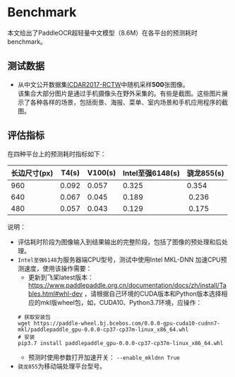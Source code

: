 # Benchmark

本文给出了PaddleOCR超轻量中文模型（8.6M）在各平台的预测耗时benchmark。

## 测试数据  
- 从中文公开数据集[ICDAR2017-RCTW](https://github.com/PaddlePaddle/PaddleOCR/blob/develop/doc/doc_ch/datasets.md#ICDAR2017-RCTW-17)中随机采样**500**张图像。  
该集合大部分图片是通过手机摄像头在野外采集的。有些是截图。这些图片展示了各种各样的场景，包括街景、海报、菜单、室内场景和手机应用程序的截图。

## 评估指标  
在四种平台上的预测耗时指标如下：  

|长边尺寸(px)|T4(s)|V100(s)|Intel至强6148(s)|骁龙855(s)|
|-|-|-|-|-|
|960|0.092|0.057|0.325|0.354|
|640|0.067|0.045|0.189| 0.236|
|480|0.057|0.043|0.129| 0.175| 

说明： 
- 评估耗时阶段为图像输入到结果输出的完整阶段，包括了图像的预处理和后处理。
- `Intel至强6148`为服务器端CPU型号，测试中使用Intel MKL-DNN 加速CPU预测速度，使用该操作需要：  
    - 更新到飞桨latest版本：https://www.paddlepaddle.org.cn/documentation/docs/zh/install/Tables.html#whl-dev ，请根据自己环境的CUDA版本和Python版本选择相应的mkl版wheel包，如，CUDA10、Python3.7环境，应操作：
    ```shell
    # 获取安装包
    wget https://paddle-wheel.bj.bcebos.com/0.0.0-gpu-cuda10-cudnn7-mkl/paddlepaddle_gpu-0.0.0-cp37-cp37m-linux_x86_64.whl
    # 安装
    pip3.7 install paddlepaddle_gpu-0.0.0-cp37-cp37m-linux_x86_64.whl
    ```
    - 预测时使用参数打开加速开关： `--enable_mkldnn True`
- `骁龙855`为移动端处理平台型号。  